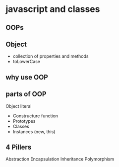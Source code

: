 # javascript and classes

## OOPs

## Object
- collection of properties and methods
- toLowerCase

## why use OOP

## parts of OOP
Object literal

- Constructure function
- Prototypes
- Classes
- Instances (new, this)

## 4 Pillers
Abstraction
Encapsulation
Inheritance
Polymorphism
